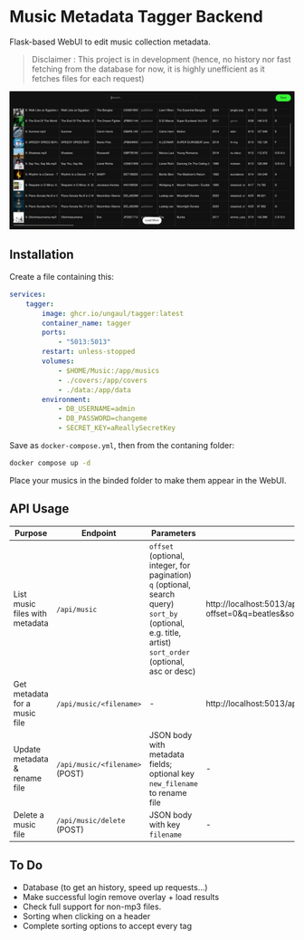# Music Metadata Tagger Backend

Flask-based WebUI to edit music collection metadata.

> Disclaimer : This project is in development (hence, no history nor fast fetching from the database for now, it is highly unefficient as it fetches files for each request)

![Screenshot](screenshot.png)

## Installation
Create a file containing this:
```yaml
services:
    tagger:
        image: ghcr.io/ungaul/tagger:latest
        container_name: tagger
        ports:
            - "5013:5013"
        restart: unless-stopped
        volumes:
            - $HOME/Music:/app/musics
            - ./covers:/app/covers
            - ./data:/app/data
        environment:
            - DB_USERNAME=admin
            - DB_PASSWORD=changeme
            - SECRET_KEY=aReallySecretKey
```
Save as `docker-compose.yml`, then from the contaning folder:
```bash
docker compose up -d
```
Place your musics in the binded folder to make them appear in the WebUI.

## API Usage

|Purpose|Endpoint|Parameters | Example |
|--------|---------|--------|---------------|
| List music files with metadata| `/api/music`               | `offset` (optional, integer, for pagination)<br>`q` (optional, search query)<br>`sort_by` (optional, e.g. title, artist)<br>`sort_order` (optional, asc or desc) | http://localhost:5013/api/music?offset=0&q=beatles&sort_by=artist&sort_order=asc |
| Get metadata for a music file | `/api/music/<filename>`| -| http://localhost:5013/api/music/1.%20All%20I%20Need.mp3 |
| Update metadata & rename file| `/api/music/<filename>` (POST) | JSON body with metadata fields;<br>optional key `new_filename` to rename file | - |
| Delete a music file           | `/api/music/delete` (POST) | JSON body with key `filename` | -

## To Do

- Database (to get an history, speed up requests...)
- Make successful login remove overlay + load results
- Check full support for non-mp3 files.
- Sorting when clicking on a header
- Complete sorting options to accept every tag